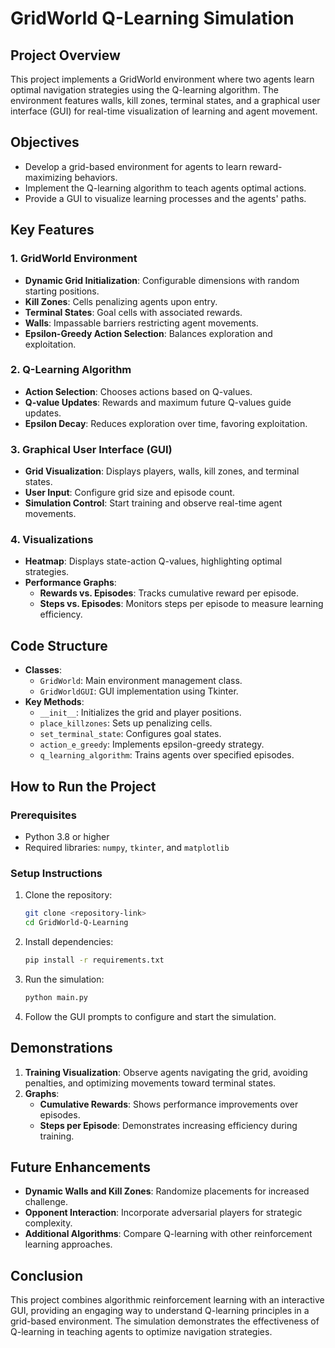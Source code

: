 # GridWorld Q-Learning Simulation

## Project Overview
This project implements a GridWorld environment where two agents learn optimal navigation strategies using the Q-learning algorithm. The environment features walls, kill zones, terminal states, and a graphical user interface (GUI) for real-time visualization of learning and agent movement.

## Objectives
- Develop a grid-based environment for agents to learn reward-maximizing behaviors.
- Implement the Q-learning algorithm to teach agents optimal actions.
- Provide a GUI to visualize learning processes and the agents' paths.

## Key Features
### 1. GridWorld Environment
- **Dynamic Grid Initialization**: Configurable dimensions with random starting positions.
- **Kill Zones**: Cells penalizing agents upon entry.
- **Terminal States**: Goal cells with associated rewards.
- **Walls**: Impassable barriers restricting agent movements.
- **Epsilon-Greedy Action Selection**: Balances exploration and exploitation.

### 2. Q-Learning Algorithm
- **Action Selection**: Chooses actions based on Q-values.
- **Q-value Updates**: Rewards and maximum future Q-values guide updates.
- **Epsilon Decay**: Reduces exploration over time, favoring exploitation.

### 3. Graphical User Interface (GUI)
- **Grid Visualization**: Displays players, walls, kill zones, and terminal states.
- **User Input**: Configure grid size and episode count.
- **Simulation Control**: Start training and observe real-time agent movements.

### 4. Visualizations
- **Heatmap**: Displays state-action Q-values, highlighting optimal strategies.
- **Performance Graphs**:
  - **Rewards vs. Episodes**: Tracks cumulative reward per episode.
  - **Steps vs. Episodes**: Monitors steps per episode to measure learning efficiency.

## Code Structure
- **Classes**:
  - `GridWorld`: Main environment management class.
  - `GridWorldGUI`: GUI implementation using Tkinter.
- **Key Methods**:
  - `__init__`: Initializes the grid and player positions.
  - `place_killzones`: Sets up penalizing cells.
  - `set_terminal_state`: Configures goal states.
  - `action_e_greedy`: Implements epsilon-greedy strategy.
  - `q_learning_algorithm`: Trains agents over specified episodes.

## How to Run the Project
### Prerequisites
- Python 3.8 or higher
- Required libraries: `numpy`, `tkinter`, and `matplotlib`

### Setup Instructions
1. Clone the repository:
   ```bash
   git clone <repository-link>
   cd GridWorld-Q-Learning
   ```
2. Install dependencies:
   ```bash
   pip install -r requirements.txt
   ```
3. Run the simulation:
   ```bash
   python main.py
   ```
4. Follow the GUI prompts to configure and start the simulation.

## Demonstrations
1. **Training Visualization**: Observe agents navigating the grid, avoiding penalties, and optimizing movements toward terminal states.
2. **Graphs**:
   - **Cumulative Rewards**: Shows performance improvements over episodes.
   - **Steps per Episode**: Demonstrates increasing efficiency during training.

## Future Enhancements
- **Dynamic Walls and Kill Zones**: Randomize placements for increased challenge.
- **Opponent Interaction**: Incorporate adversarial players for strategic complexity.
- **Additional Algorithms**: Compare Q-learning with other reinforcement learning approaches.

## Conclusion
This project combines algorithmic reinforcement learning with an interactive GUI, providing an engaging way to understand Q-learning principles in a grid-based environment. The simulation demonstrates the effectiveness of Q-learning in teaching agents to optimize navigation strategies.


